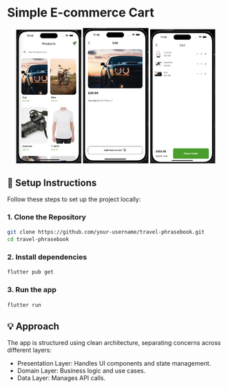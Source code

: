 # Simple E-commerce Cart

<!-- Adding three screenshots side by side -->
<p align="center">
  <img src="screenshots/s1.png" alt="Screenshot 1" width="30%" />
  <img src="screenshots/s2.png" alt="Screenshot 2" width="30%" />
  <img src="screenshots/s3.png" alt="Screenshot 3" width="30%" />
</p>


## 📝 Setup Instructions

Follow these steps to set up the project locally:

### 1. Clone the Repository

```bash
git clone https://github.com/your-username/travel-phrasebook.git
cd travel-phrasebook
```
### 2. Install dependencies

```bash
flutter pub get
```
### 3. Run the app 

```bash
flutter run
```

## 💡 Approach

The app is structured using clean architecture, separating concerns across different layers:

- Presentation Layer: Handles UI components and state management.
- Domain Layer: Business logic and use cases.
- Data Layer: Manages API calls. 

